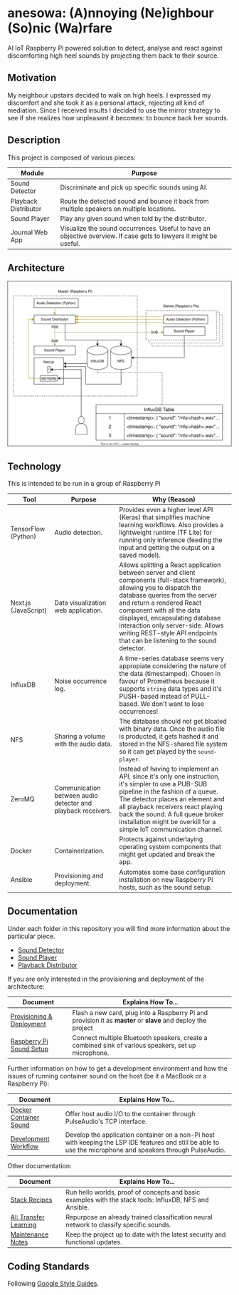 # anesowa: (A)nnoying (Ne)ighbour (So)nic (Wa)rfare

AI IoT Raspberry Pi powered solution to detect, analyse and react against discomforting
high heel sounds by projecting them back to their source.

## Motivation

My neighbour upstairs decided to walk on high heels. I expressed my discomfort and she
took it as a personal attack, rejecting all kind of mediation. Since I received insults
I decided to use the mirror strategy to see if she realizes how unpleasant it becomes:
to bounce back her sounds.

## Description

This project is composed of various pieces:

| Module               | Purpose                                                                                                            |
| -------------------- | ------------------------------------------------------------------------------------------------------------------ |
| Sound Detector       | Discriminate and pick up specific sounds using AI.                                                                 |
| Playback Distributor | Route the detected sound and bounce it back from multiple speakers on multiple locations.                          |
| Sound Player         | Play any given sound when told by the distributor.                                                                 |
| Journal Web App      | Visualize the sound occurrences. Useful to have an objective overview. If case gets to lawyers it might be useful. |

## Architecture

<p align="center">
  <picture>
    <source media="(prefers-color-scheme: dark)" srcset="./docs/images/anesowa.drawio.dark.svg">
    <img alt="Architecture Diagram" src="./docs/images/anesowa.drawio.light.svg">
  </picture>
</p>

## Technology

This is intended to be run in a group of Raspberry Pi

| Tool                 | Purpose                                                      | Why (Reason)                                                                                                                                                                                                                                                                                                                                                                 |
| -------------------- | ------------------------------------------------------------ | ---------------------------------------------------------------------------------------------------------------------------------------------------------------------------------------------------------------------------------------------------------------------------------------------------------------------------------------------------------------------------- |
| TensorFlow (Python)  | Audio detection.                                             | Provides even a higher level API (Keras) that simplifies machine learning workflows. Also provides a lightweight runtime (TF Lite) for running only inference (feeding the input and getting the output on a saved model).                                                                                                                                                   |
| Next.js (JavaScript) | Data visualization web application.                          | Allows splitting a React application between server and client components (full-stack framework), allowing you to dispatch the database queries from the server and return a rendered React component with all the data displayed, encapsulating database interaction only server-side. Allows writing REST-style API endpoints that can be listening to the sound detector. |
| InfluxDB             | Noise occurrence log.                                        | A time-series database seems very appropiate considering the nature of the data (timestamped). Chosen in favour of Prometheus because it supports `string` data types and it's PUSH-based instead of PULL-based. We don't want to lose occurrences!                                                                                                                          |
| NFS                  | Sharing a volume with the audio data.                        | The database should not get bloated with binary data. Once the audio file is producted, it gets hashed it and stored in the NFS-shared file system so it can get played by the `sound-player`.                                                                                                                                                                               |
| ZeroMQ               | Communication between audio detector and playback receivers. | Instead of having to implement an API, since it's only one instruction, it's simpler to use a PUB-SUB pipeline in the fashion of a queue. The detector places an element and all playback receivers react playing back the sound. A full queue broker installation might be overkill for a simple IoT communication channel.                                                 |
| Docker               | Containerization.                                            | Protects against underlaying operating system components that might get updated and break the app.                                                                                                                                                                                                                                                                           |
| Ansible              | Provisioning and deployment.                                 | Automates some base configuration installation on new Raspberry Pi hosts, such as the sound setup.                                                                                                                                                                                                                                                                           |

## Documentation

Under each folder in this repository you will find more information about the particular
piece.

- [Sound Detector](sound-detector)
- [Sound Player](sound-player)
- [Playback Distributor](playback-distributor)

If you are only interested in the provisioning and deployment of the architecture:

| Document                                                           | Explains How To...                                                                                            |
| ------------------------------------------------------------------ | ------------------------------------------------------------------------------------------------------------- |
| [Provisioning & Deployment](docs/1-provisioning-and-deployment.md) | Flash a new card, plug into a Raspberry Pi and provision it as **master** or **slave** and deploy the project |
| [Raspberry Pi Sound Setup](docs/2-rpi-sound-setup.md)              | Connect multiple Bluetooth speakers, create a combined sink of various speakers, set up microphone.           |

Further information on how to get a development environment and how the issues of
running container sound on the host (be it a MacBook or a Raspberry Pi):

| Document                                                   | Explains How To...                                                                                                                                            |
| ---------------------------------------------------------- | ------------------------------------------------------------------------------------------------------------------------------------------------------------- |
| [Docker Container Sound](docs/3-docker-container-sound.md) | Offer host audio I/O to the container through PulseAudio's TCP interface.                                                                                     |
| [Development Workflow](docs/4-development-workflow.md)     | Develop the application container on a non-Pi host with keeping the LSP IDE features and still be able to use the microphone and speakers through PulseAudio. |

Other documentation:

| Document                                             | Explains How To...                                                                                      |
| ---------------------------------------------------- | ------------------------------------------------------------------------------------------------------- |
| [Stack Recipes](docs/5-stack-recipes.md)             | Run hello worlds, proof of concepts and basic examples with the stack tools: InfluxDB, NFS and Ansible. |
| [AI: Transfer Learning](docs/6-ai-transfer-learning.md) | Repurpose an already trained classification neural network to classify specific sounds.                 |
| [Maintenance Notes](docs/7-maintenance-notes.md)     | Keep the project up to date with the latest security and functional updates.                            |

## Coding Standards

Following [Google Style Guides](https://google.github.io/styleguide/).
